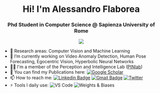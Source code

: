 
<h1 align="center"> Hi! I'm Alessandro Flaborea</h1>
<h3 align="center"> Phd Student in Computer Science @ Sapienza University of Rome</h3>

<p align="center">
<a href="https://github.com/dioptx" >
    <img src="https://github-stats-alpha.vercel.app/api?username=aleflabo&cc=22272e&tc=37BCF6&ic=fff&bc=0000">
</a>
</p>


- 🔭 Research areas: Computer Vision and Machine Learning 
- 🌱 I’m currently working on Video Anomaly Detection, Human Pose Forecasting, Egocentric Vision, Hyperbolic Neural Networks
- 🧑‍💻 I'm a member of the Perception and Intelligence Lab ([PINlab](https://www.pinlab.org)) 
- 📖 You can find my Publications here: [![Google Scholar](https://img.shields.io/badge/Google%20Scholar-4285F4.svg?style=flat-square&logo=Google-Scholar&logoColor=white&link=)](https://scholar.google.com/citations?user=HHDHIVoAAAAJ&hl=it&authuser=1)
- 📫 How to reach me: [![Linkedin Badge](https://img.shields.io/badge/-LinkedIn-blue?style=flat-square&logo=Linkedin&logoColor=white&link=)](https://www.linkedin.com/in/alessandro-flaborea/) 
 [![Gmail Badge](https://img.shields.io/badge/-Gmail-c14438?style=flat-square&logo=Gmail&logoColor=white&link=mailto:flaborea.alessandro.com)](mailto:flaborea.alessandro@gmail.com) [![Twitter](https://img.shields.io/badge/Twitter-%231DA1F2.svg?style=flat-square&logo=Twitter&logoColor=white&link=)](https://twitter.com/AlessandroFlabo)
- ⚡ Tools I daily use: ![VS Code](http://img.shields.io/badge/-VS%20Code-007ACC?style=flat-square&logo=visual-studio-code&logoColor=ffffff) ![Weights & Biases](https://img.shields.io/badge/Weights%20&%20Biases-FFBE00.svg?style=flat-square&logo=weightsandbiases&logoColor=black)


